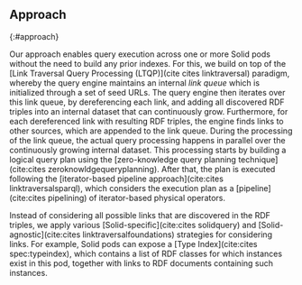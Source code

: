 ## Approach
{:#approach}

Our approach enables query execution across one or more Solid pods without the need to build any prior indexes.
For this, we build on top of the [Link Traversal Query Processing (LTQP)](cite cites linktraversal) paradigm,
whereby the query engine maintains an internal *link queue* which is initialized through a set of seed URLs.
The query engine then iterates over this link queue, by dereferencing each link,
and adding all discovered RDF triples into an internal dataset that can continuously grow.
Furthermore, for each dereferenced link with resulting RDF triples, the engine finds links to other sources,
which are appended to the link queue.
During the processing of the link queue, the actual query processing happens in parallel over the continuously growing internal dataset.
This processing starts by building a logical query plan using the [zero-knowledge query planning technique](cite:cites zeroknowldgequeryplanning).
After that, the plan is executed following the [iterator-based pipeline approach](cite:cites linktraversalsparql),
which considers the execution plan as a [pipeline](cite:cites pipelining) of iterator-based physical operators.

Instead of considering all possible links that are discovered in the RDF triples,
we apply various [Solid-specific](cite:cites solidquery) and [Solid-agnostic](cite:cites linktraversalfoundations) strategies for considering links.
For example, Solid pods can expose a [Type Index](cite:cites spec:typeindex),
which contains a list of RDF classes for which instances exist in this pod,
together with links to RDF documents containing such instances.
